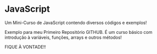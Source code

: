 # JavaScript
Um Mini-Curso de JavaScript contendo diversos códigos e exemplos!

Exemplo para meu Primeiro Repositório GITHUB. 
É um curso básico com introdução à variáveis, funções, arrays e outros métodos!

FIQUE À VONTADE!!
